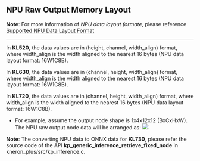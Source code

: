 ## NPU Raw Output Memory Layout

**Note**: For more information of *NPU data layout formate*, please reference [Supported NPU Data Layout Format](./../appendix/supported_npu_data_layout_format.md)

---

In **KL520**, the data values are in (height, channel, width_align) format, where width_align is the width aligned to the nearest 16 bytes (NPU data layout format: 16W1C8B).

In **KL630**, the data values are in (channel, height, width_align) format, where width_align is the width aligned to the nearest 16 bytes (NPU data layout format: 16W1C8B).

In **KL720**, the data values are in (channel, height, width_align) format, where width_align is the width aligned to the nearest 16 bytes (NPU data layout format: 16W1C8B).

- For example, assume the output node shape is 1x4x12x12 (BxCxHxW). The NPU raw output node data will be arranged as:
    ![](../imgs/customized_api_post_proc_mem_layout.png)

**Note**: The converting NPU data to ONNX data for **KL730**, please refer the source code of the API **kp_generic_inference_retrieve_fixed_node** in kneron_plus/src/kp_inference.c.
